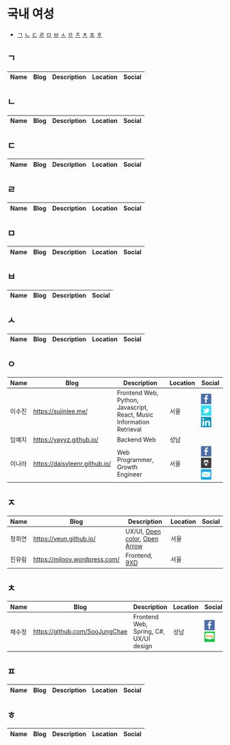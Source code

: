 
# 국내 여성

  - [ㄱ](##ᄀ)
    [ㄴ](##ᄂ)
    [ㄷ](##ᄃ)
    [ㄹ](##ᄅ)
    [ㅁ](##ᄆ)
    [ㅂ](##ᄇ)
    [ㅅ](##ᄉ)
    [ㅇ](##ᄋ)
    [ㅈ](##ᄌ)
    [ㅊ](##ᄎ)
    [ㅍ](##ᄑ)
    [ㅎ](##ᄒ)

## ㄱ

| Name | Blog | Description | Location | Social |
|---|---|---|---|---|



## ㄴ

| Name | Blog | Description | Location | Social |
|---|---|---|---|---|


## ㄷ

| Name | Blog | Description | Location | Social |
|---|---|---|---|---|


## ㄹ

| Name | Blog | Description | Location | Social |
|---|---|---|---|---|

## ㅁ

| Name | Blog | Description | Location | Social |
|---|---|---|---|---|


## ㅂ

| Name | Blog | Description | Social |
|---|---|---|---|

## ㅅ

| Name | Blog | Description | Location | Social |
|---|---|---|---|---|


## ㅇ
| Name | Blog | Description | Location | Social |
|---|---|---|---|---|
| 이수진 | https://sujinlee.me/ | Frontend Web, Python, Javascript, React, Music Information Retrieval | 서울 |  [![](icons/facebook-icon.png)](https://www.facebook.com/sujinlee.me) [![](icons/twitter-icon.png)](https://twitter.com/sujinleeme) [![](icons/linkedin-icon.png)](https://www.linkedin.com/in/leesujin/)|
| 임예지 | https://yayyz.github.io/ | Backend Web | 성남 | |
| 이나라 | https://daisyleenr.github.io/ | Web Programmer, Growth Engineer | 서울 | [![](icons/facebook-icon.png)](https://www.facebook.com/daisyleenr) [![](icons/github-icon.png)](https://github.io/daisyleenr) [![](icons/email-icon.png)](daisyleenr@gmail.com) |

 
## ㅈ

| Name | Blog | Description | Location | Social |
|---|---|---|---|---|
| 정희연 | https://yeun.github.io/ | UX/UI, [Open color](https://yeun.github.io/open-color/), [Open Arrow](https://yeun.github.io/open-arrow/) | 서울 | |
| 진유림 | https://milooy.wordpress.com/ | Frontend, [9XD](http://9xd.github.io/)| 서울 | |

## ㅊ

| Name | Blog | Description | Location | Social |
|---|---|---|---|---|
| 채수정 | https://github.com/SooJungChae | Frontend Web, Spring, C#, UX/UI design | 성남 | [![](icons/facebook-icon.png)](https://www.facebook.com/soojung.chae.3) [![](icons/naver-blog-icon.png)](https://blog.naver.com/naan_ace)|

## ㅍ

| Name | Blog | Description | Location | Social |
|---|---|---|---|---|

## ㅎ

| Name | Blog | Description | Location | Social |
|---|---|---|---|---|
